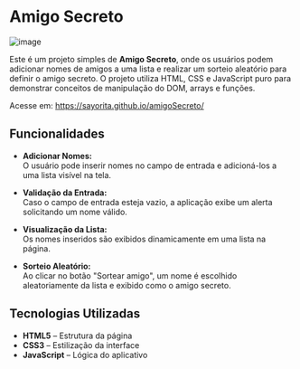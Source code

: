 # Amigo Secreto
![image](https://github.com/user-attachments/assets/4a74d33a-6281-4423-a7e3-83ec8e259f96)

Este é um projeto simples de **Amigo Secreto**, onde os usuários podem adicionar nomes de amigos a uma lista e realizar um sorteio aleatório para definir o amigo secreto. O projeto utiliza HTML, CSS e JavaScript puro para demonstrar conceitos de manipulação do DOM, arrays e funções.

Acesse em: https://sayorita.github.io/amigoSecreto/

## Funcionalidades

- **Adicionar Nomes:**  
  O usuário pode inserir nomes no campo de entrada e adicioná-los a uma lista visível na tela.
  
- **Validação da Entrada:**  
  Caso o campo de entrada esteja vazio, a aplicação exibe um alerta solicitando um nome válido.

- **Visualização da Lista:**  
  Os nomes inseridos são exibidos dinamicamente em uma lista na página.

- **Sorteio Aleatório:**  
  Ao clicar no botão "Sortear amigo", um nome é escolhido aleatoriamente da lista e exibido como o amigo secreto.

## Tecnologias Utilizadas

- **HTML5** – Estrutura da página
- **CSS3** – Estilização da interface
- **JavaScript** – Lógica do aplicativo
